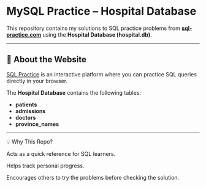# MySQL Practice – Hospital Database

This repository contains my solutions to SQL practice problems from **[sql-practice.com](https://www.sql-practice.com/)** using the **Hospital Database (hospital.db)**.  

---

## 📌 About the Website

[SQL Practice](https://www.sql-practice.com/) is an interactive platform where you can practice SQL queries directly in your browser.  

The **Hospital Database** contains the following tables:
- **patients**
- **admissions**
- **doctors**
- **province_names**

---

💡 Why This Repo?

Acts as a quick reference for SQL learners.

Helps track personal progress.

Encourages others to try the problems before checking the solution.



